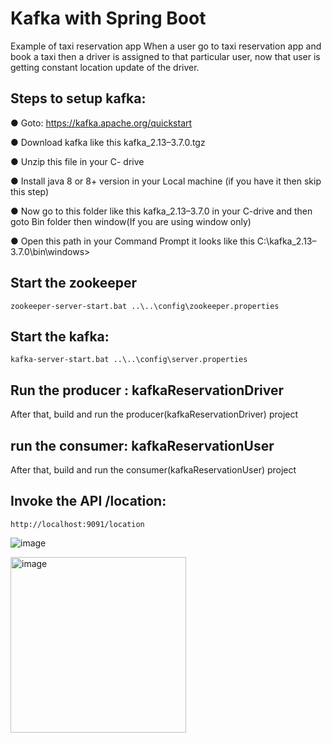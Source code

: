 
# Kafka with Spring Boot

Example of taxi reservation app
When a user go to taxi reservation app and book a taxi then a driver is assigned to that particular user, now that user is getting constant location update of the driver.


## Steps to setup kafka:

● Goto: https://kafka.apache.org/quickstart

● Download kafka like this kafka_2.13–3.7.0.tgz

● Unzip this file in your C- drive

● Install java 8 or 8+ version in your Local machine (if you have it then skip this step)

● Now go to this folder like this kafka_2.13–3.7.0 in your C-drive and then goto Bin folder then window(If you are using window only)

● Open this path in your Command Prompt it looks like this C:\kafka_2.13–3.7.0\bin\windows>

## Start the zookeeper

    zookeeper-server-start.bat ..\..\config\zookeeper.properties

## Start the kafka: 

    kafka-server-start.bat ..\..\config\server.properties

## Run the producer : kafkaReservationDriver

After that, build and run the producer(kafkaReservationDriver) project

## run the consumer: kafkaReservationUser
After that, build and run the consumer(kafkaReservationUser) project

## Invoke the API /location:

    http://localhost:9091/location

![image](https://github.com/achraf-fandouli/kafka-taxi-reservation/assets/55927202/1d5313b7-4ce8-47cc-a83b-b11e25ad36f4)

<img width="281" alt="image" src="https://github.com/achraf-fandouli/kafka-taxi-reservation/assets/55927202/3651d588-cb5b-4d56-baf0-1dc605136a57">
